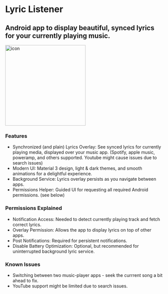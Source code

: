 # Lyric Listener

## Android app to display beautiful, synced lyrics for your currently playing music.

<img src="https://github.com/user-attachments/assets/745ad5e3-70d2-4504-b189-c13f5eaef1bb" alt="icon" width="256" height="256"/>

### Features
- Synchronized (and plain) Lyrics Overlay: See synced lyrics for currently playing media, displayed over your music app. (Spotify, apple music, poweramp, and others supported. Youtube might cause issues due to search issues)
- Modern UI: Material 3 design, light & dark themes, and smooth animations for a delightful experience.
- Background Service: Lyrics overlay persists as you navigate between apps.
- Permissions Helper: Guided UI for requesting all required Android permissions. (see below)

 ### Permissions Explained
- Notification Access: Needed to detect currently playing track and fetch correct lyrics.
- Overlay Permission: Allows the app to display lyrics on top of other apps.
- Post Notifications: Required for persistent notifications.
- Disable Battery Optimization: Optional, but recommended for uninterrupted background lyric service.

### Known Issues 
- Switching between two music-player apps - seek the currrent song a bit ahead to fix.
- YouTube support might be limited due to search issues.



